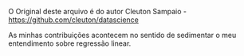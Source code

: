 O Original deste arquivo é do autor Cleuton Sampaio - https://github.com/cleuton/datascience

As minhas contribuições acontecem no sentido de sedimentar o meu entendimento sobre regressão linear.
